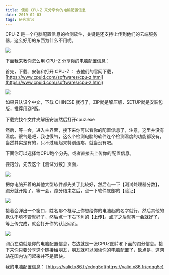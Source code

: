 ```yaml
---
title: 使用 CPU-Z 来分享你的电脑配置信息 
date: 2019-02-03
tags: 研究笔记
---
```

CPU-Z 是一个电脑配置信息的检测软件，关键是还支持上传到他们的云端服务器，这么好用的东西为什么不用呢。

![](https://s2.ax1x.com/2019/02/03/kGDzan.png)

下面我来教你怎么用 CPU-Z 分享你的电脑配置信息：

首先，下载、安装和打开 CPU-Z ：
去他们的官网下载， [https://www.cpuid.com/softwares/cpu-z.html](https://www.cpuid.com/softwares/cpu-z.html)

![](https://s2.ax1x.com/2019/02/03/kGrCGV.png)

如果只认识个中文，下载 CHINESE 就行了，ZIP就是解压版，SETUP就是安装包版，推荐用ZIP版。

下载完找个文件夹解压安装然后打开cpuz.exe 

然后，等一会，进入主界面，接下来你可以看你的配置信息了，注意，这里并没有温度。很气是吧，我也很气，这么个检测电脑的软件连个检测温度的功能都没有，当然其实是有的，只不过用起来特别蛋疼，就当没有吧。

下面你可以选择给CPU跑个分先，或者直接去上传你的配置信息。

要跑分，先去这个【测试分数】页面，

![](https://s2.ax1x.com/2019/02/03/kGrEqJ.png)

把你电脑开着的其他大型软件都先关了比较好，然后点一下【测试处理器分数】，跑分就开始了，等一会，跑分结束之后，点一下软件底部的【验证】

![](https://s2.ax1x.com/2019/02/03/kGr3se.png)

接着会弹出一个窗口，姓名那个框写上你想给你的电脑起的名字就行，然后其他的默认不填不管就好了，然后点一下右下角的【上传】。点了之后就等一会就好了，等上传完成，就会打开你的认证网页。

![](https://s2.ax1x.com/2019/02/03/kGrwz8.png)

网页左边就是你的电脑配置信息，右边就是一张CPUZ图片和下面的跑分信息。接下来你只要分享这个链接给朋友，朋友就可以阅读你的电脑配置了，缺点是，这网站在国内访问起来并不是很快。 

我的电脑配置信息： [https://valid.x86.fr/cdqq5c](https://valid.x86.fr/cdqq5c)

